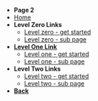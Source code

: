 * **Page 2**
* [Home](/)
* **Level Zero Links**
    * [Level zero - get started](/get-started.md)
    * [Level zero - sub page](docs/a-sub-page)
* [**Level One Link**](docs/levelone/)
    * [Level one - get started](docs/levelone/level-one-get-started.md)
    * [Level one - sub page](docs/levelone/level-one-sub-page)
* **Level Two Links**
    * [Level two - get started](docs/levelone/leveltwo/level-two-get-started)
    * [Level two - sub page](docs/levelone/leveltwo/level-two-sub-page)
* [**Back**](/docs/levelone/level-one-get-started.md)